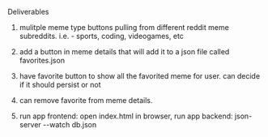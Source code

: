 

Deliverables

1. mulitple meme type buttons pulling from different reddit meme subreddits. i.e. - sports, coding, videogames, etc

2. add a button in meme details that will add it to a json file called favorites.json

3. have favorite button to show all the favorited meme for user. can decide if it should persist or not

4. can remove favorite from meme details.

5. run app frontend: open index.html in browser, run app backend: json-server --watch db.json